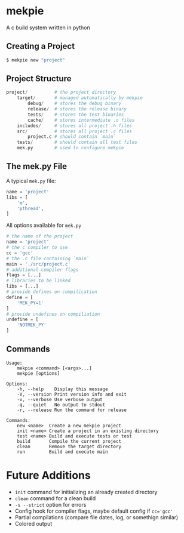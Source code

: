 # mekpie
A c build system written in python

## Creating a Project

```bash
$ mekpie new "project"
```

## Project Structure

```python
project/          # the project directory
    target/       # managed automatically by mekpie
        debug/    # stores the debug binary
        release/  # stores the release binary
        tests/    # stores the test binaries
        cache/    # stores intermediate .o files
    includes/     # stores all project .h files
    src/          # stores all project .c files
        project.c # should contain `main`
    tests/        # should contain all test files
    mek.py        # used to configure mekpie
```

## The mek.py File

A typical `mek.py` file:
```python
name = 'project'
libs = [
    'm',
    'pthread',
]
```

All options available for `mek.py`
```python
# the name of the project
name = 'project'
# the c compiler to use
cc = 'gcc'
# the .c file containing `main`
main = './src/project.c'
# additional compiler flags
flags = [...]
# libraries to be linked
libs = [...]
# provide defines on compilication
define = [
    'MEK_PY=1'
]
# provide undefines on compiliation
undefine = [
    'NOTMEK_PY'
]
```

## Commands

```
Usage:
    mekpie <command> [<args>...]
    mekpie [options]

Options:
    -h, --help    Display this message
    -V, --version Print version info and exit
    -v, --verbose Use verbose output
    -q, --quiet   No output to stdout
    -r, --release Run the command for release

Commands:
    new <name>  Create a new mekpie project
    init <name> Create a project in an existing directory
    test <name> Build and execute tests or test
    build       Compile the current project
    clean       Remove the target directory
    run         Build and execute main
```

# Future Additions

 - `init` command for initializing an already created directory
 - `clean` command for a clean build 
 - `-s --strict` option for errors
 - Config hook for compiler flags, maybe default config if `cc='gcc'`
 - Partial compilations (compare file dates, log, or somethign similar) 
 - Colored output